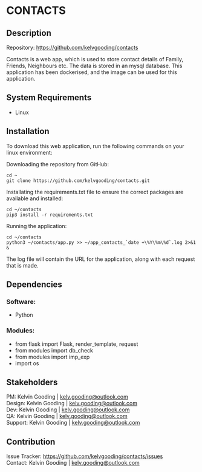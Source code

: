 # CONTACTS

## Description

Repository: https://github.com/kelvgooding/contacts

Contacts is a web app, which is used to store contact details of Family, Friends, Neighbours etc. The data is stored in an mysql database. This application has been dockerised, and the image can be used for this application.

## System Requirements

- Linux

## Installation

To download this web application, run the following commands on your linux environment:

Downloading the repository from GitHub:
```
cd ~
git clone https://github.com/kelvgooding/contacts.git
```

Installating the requirements.txt file to ensure the correct packages are available and installed:

```
cd ~/contacts
pip3 install -r requirements.txt
```

Running the application:

```
cd ~/contacts
python3 ~/contacts/app.py >> ~/app_contacts_`date +\%Y\%m\%d`.log 2>&1 &
```

The log file will contain the URL for the application, along with each request that is made.

## Dependencies

### Software:

- Python

### Modules:

- from flask import Flask, render_template, request
- from modules import db_check
- from modules import imp_exp
- import os

## Stakeholders

PM: Kelvin Gooding | kelv.gooding@outlook.com<br>
Design: Kelvin Gooding | kelv.gooding@outlook.com<br>
Dev: Kelvin Gooding | kelv.gooding@outlook.com<br>
QA: Kelvin Gooding | kelv.gooding@outlook.com<br>
Support: Kelvin Gooding | kelv.gooding@outlook.com

## Contribution

Issue Tracker: https://github.com/kelvgooding/contacts/issues<br>
Contact: Kelvin Gooding | kelv.gooding@outlook.com
